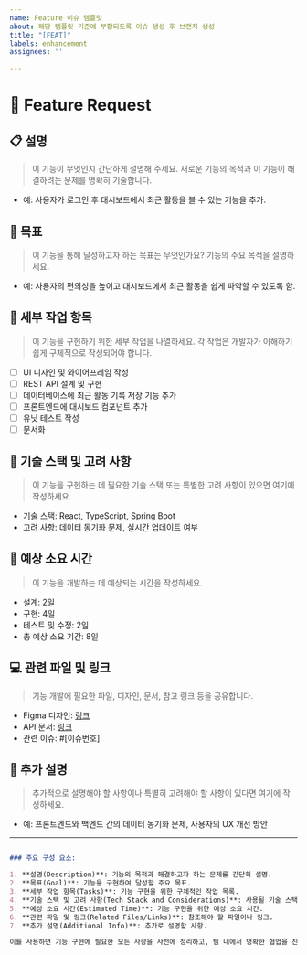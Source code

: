 ```yaml
---
name: Feature 이슈 템플릿
about: 해당 템플릿 기준에 부합되도록 이슈 생성 후 브랜치 생성
title: "[FEAT]"
labels: enhancement
assignees: ''

---
```


# 🚀 Feature Request

## 📋 설명
> 이 기능이 무엇인지 간단하게 설명해 주세요. 새로운 기능의 목적과 이 기능이 해결하려는 문제를 명확히 기술합니다.

- 예: 사용자가 로그인 후 대시보드에서 최근 활동을 볼 수 있는 기능을 추가.

## 🎯 목표
> 이 기능을 통해 달성하고자 하는 목표는 무엇인가요? 기능의 주요 목적을 설명하세요.

- 예: 사용자의 편의성을 높이고 대시보드에서 최근 활동을 쉽게 파악할 수 있도록 함.

## 📝 세부 작업 항목
> 이 기능을 구현하기 위한 세부 작업을 나열하세요. 각 작업은 개발자가 이해하기 쉽게 구체적으로 작성되어야 합니다.

- [ ] UI 디자인 및 와이어프레임 작성
- [ ] REST API 설계 및 구현
- [ ] 데이터베이스에 최근 활동 기록 저장 기능 추가
- [ ] 프론트엔드에 대시보드 컴포넌트 추가
- [ ] 유닛 테스트 작성
- [ ] 문서화

## 📐 기술 스택 및 고려 사항
> 이 기능을 구현하는 데 필요한 기술 스택 또는 특별한 고려 사항이 있으면 여기에 작성하세요.

- 기술 스택: React, TypeScript, Spring Boot
- 고려 사항: 데이터 동기화 문제, 실시간 업데이트 여부

## 📅 예상 소요 시간
> 이 기능을 개발하는 데 예상되는 시간을 작성하세요.

- 설계: 2일
- 구현: 4일
- 테스트 및 수정: 2일
- 총 예상 소요 기간: 8일

## 💻 관련 파일 및 링크
> 기능 개발에 필요한 파일, 디자인, 문서, 참고 링크 등을 공유합니다.

- Figma 디자인: [링크](#)
- API 문서: [링크](#)
- 관련 이슈: #[이슈번호]

## 🧩 추가 설명
> 추가적으로 설명해야 할 사항이나 특별히 고려해야 할 사항이 있다면 여기에 작성하세요.

- 예: 프론트엔드와 백엔드 간의 데이터 동기화 문제, 사용자의 UX 개선 방안

---

```md 파일로 저장해 프로젝트에 추가하거나 GitHub 또는 GitLab의 이슈 템플릿 설정에 넣어 사용하세요. 이 템플릿을 통해 새로운 기능 개발 시 체계적이고 명확하게 계획하고 추적할 수 있습니다.

### 주요 구성 요소:

1. **설명(Description)**: 기능의 목적과 해결하고자 하는 문제를 간단히 설명.
2. **목표(Goal)**: 기능을 구현하여 달성할 주요 목표.
3. **세부 작업 항목(Tasks)**: 기능 구현을 위한 구체적인 작업 목록.
4. **기술 스택 및 고려 사항(Tech Stack and Considerations)**: 사용될 기술 스택과 구현 시 고려해야 할 사항.
5. **예상 소요 시간(Estimated Time)**: 기능 구현을 위한 예상 소요 시간.
6. **관련 파일 및 링크(Related Files/Links)**: 참조해야 할 파일이나 링크.
7. **추가 설명(Additional Info)**: 추가로 설명할 사항.

이를 사용하면 기능 구현에 필요한 모든 사항을 사전에 정리하고, 팀 내에서 명확한 협업을 진행할 수 있습니다.
